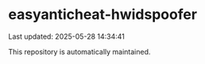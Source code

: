 # easyanticheat-hwidspoofer

Last updated: 2025-05-28 14:34:41

This repository is automatically maintained.

